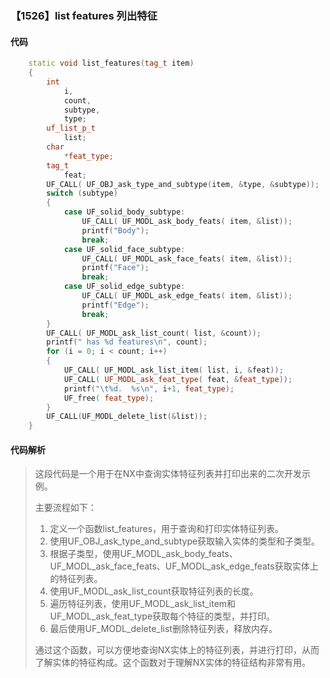 ### 【1526】list features 列出特征

#### 代码

```cpp
    static void list_features(tag_t item)  
    {  
        int  
            i,  
            count,  
            subtype,  
            type;  
        uf_list_p_t  
            list;  
        char  
            *feat_type;  
        tag_t  
            feat;  
        UF_CALL( UF_OBJ_ask_type_and_subtype(item, &type, &subtype));  
        switch (subtype)  
        {  
            case UF_solid_body_subtype:  
                UF_CALL( UF_MODL_ask_body_feats( item, &list));  
                printf("Body");  
                break;  
            case UF_solid_face_subtype:  
                UF_CALL( UF_MODL_ask_face_feats( item, &list));  
                printf("Face");  
                break;  
            case UF_solid_edge_subtype:  
                UF_CALL( UF_MODL_ask_edge_feats( item, &list));  
                printf("Edge");  
                break;  
        }  
        UF_CALL( UF_MODL_ask_list_count( list, &count));  
        printf(" has %d features\n", count);  
        for (i = 0; i < count; i++)  
        {  
            UF_CALL( UF_MODL_ask_list_item( list, i, &feat));  
            UF_CALL( UF_MODL_ask_feat_type( feat, &feat_type));  
            printf("\t%d.  %s\n", i+1, feat_type);  
            UF_free( feat_type);  
        }  
        UF_CALL(UF_MODL_delete_list(&list));  
    }

```

#### 代码解析

> 这段代码是一个用于在NX中查询实体特征列表并打印出来的二次开发示例。
>
> 主要流程如下：
>
> 1. 定义一个函数list_features，用于查询和打印实体特征列表。
> 2. 使用UF_OBJ_ask_type_and_subtype获取输入实体的类型和子类型。
> 3. 根据子类型，使用UF_MODL_ask_body_feats、UF_MODL_ask_face_feats、UF_MODL_ask_edge_feats获取实体上的特征列表。
> 4. 使用UF_MODL_ask_list_count获取特征列表的长度。
> 5. 遍历特征列表，使用UF_MODL_ask_list_item和UF_MODL_ask_feat_type获取每个特征的类型，并打印。
> 6. 最后使用UF_MODL_delete_list删除特征列表，释放内存。
>
> 通过这个函数，可以方便地查询NX实体上的特征列表，并进行打印，从而了解实体的特征构成。这个函数对于理解NX实体的特征结构非常有用。
>
